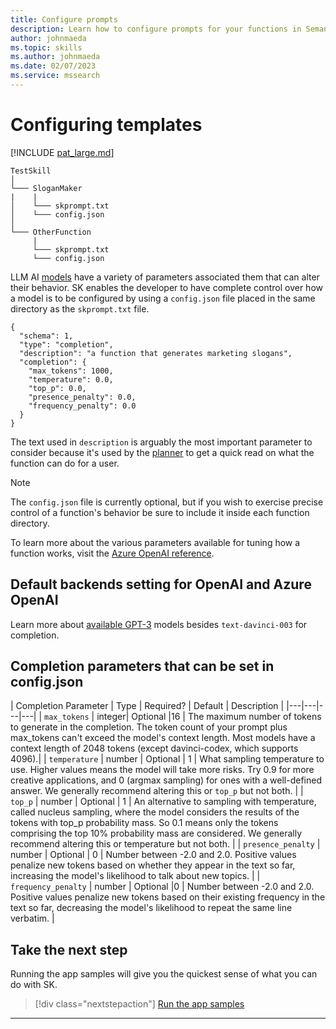 ```yaml
---
title: Configure prompts 
description: Learn how to configure prompts for your functions in Semantic Kernel
author: johnmaeda
ms.topic: skills
ms.author: johnmaeda
ms.date: 02/07/2023
ms.service: mssearch
---
```

# Configuring templates

[!INCLUDE [pat_large.md](../includes/pat_large.md)]

```File-Structure-For-Semantic-Skills
TestSkill
│
└─── SloganMaker
|    |
│    └─── skprompt.txt
│    └─── config.json
│   
└─── OtherFunction
     |
     └─── skprompt.txt
     └─── config.json
```

LLM AI [models](/semantic-kernel/concepts-ai/models) have a variety of parameters associated them that can alter their behavior. SK enables the developer to have complete control over how a model is to be configured by using a `config.json` file placed in the same directory as the `skprompt.txt` file.

```config.json-example
{
  "schema": 1,
  "type": "completion",
  "description": "a function that generates marketing slogans",
  "completion": {
    "max_tokens": 1000,
    "temperature": 0.0,
    "top_p": 0.0,
    "presence_penalty": 0.0,
    "frequency_penalty": 0.0
  }
}
```

The text used in `description` is arguably the most important parameter to consider because it's used by the [planner](/semantic-kernel/concepts-sk/planner) to get a quick read on what the function can do for a user.

> [!NOTE]
> The `config.json` file is currently optional, but if you wish to exercise precise control of a function's behavior be sure to include it inside each function directory. 

To learn more about the various parameters available for tuning how a function works, visit the [Azure OpenAI reference](/azure/cognitive-services/openai/reference).

## Default backends setting for OpenAI and Azure OpenAI

Learn more about [available GPT-3](/azure/cognitive-services/openai/concepts/models) models besides `text-davinci-003` for completion.

## Completion parameters that can be set in config.json

| Completion Parameter | Type | Required? | Default | Description |
|---|---|---|---|
| `max_tokens` | integer| Optional |16 |	The maximum number of tokens to generate in the completion. The token count of your prompt plus max_tokens can't exceed the model's context length. Most models have a context length of 2048 tokens (except davinci-codex, which supports 4096).|
| `temperature`	| number	| Optional	| 1	| What sampling temperature to use. Higher values means the model will take more risks. Try 0.9 for more creative applications, and 0 (argmax sampling) for ones with a well-defined answer. We generally recommend altering this or `top_p` but not both. |
| `top_p`	| number	| Optional	| 1	| An alternative to sampling with temperature, called nucleus sampling, where the model considers the results of the tokens with top_p probability mass. So 0.1 means only the tokens comprising the top 10% probability mass are considered. We generally recommend altering this or temperature but not both. |
| `presence_penalty` | number	| Optional	| 0	| Number between -2.0 and 2.0. Positive values penalize new tokens based on whether they appear in the text so far, increasing the model's likelihood to talk about new topics. |
| `frequency_penalty` |	number	| Optional	|0 |	Number between -2.0 and 2.0. Positive values penalize new tokens based on their existing frequency in the text so far, decreasing the model's likelihood to repeat the same line verbatim. |

## Take the next step

Running the app samples will give you the quickest sense of what you can do with SK. 

> [!div class="nextstepaction"]
> [Run the app samples](/semantic-kernel/samples)


---